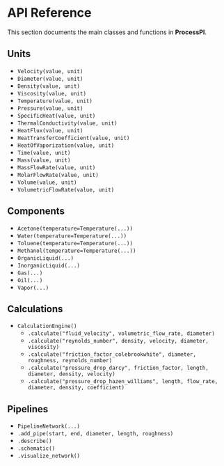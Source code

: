 # API Reference

This section documents the main classes and functions in **ProcessPI**.

## Units
- `Velocity(value, unit)`
- `Diameter(value, unit)`
- `Density(value, unit)`
- `Viscosity(value, unit)`
- `Temperature(value, unit)`
- `Pressure(value, unit)`
- `SpecificHeat(value, unit)`
- `ThermalConductivity(value, unit)`
- `HeatFlux(value, unit)`
- `HeatTransferCoefficient(value, unit)`
- `HeatOfVaporization(value, unit)`
- `Time(value, unit)`
- `Mass(value, unit)`
- `MassFlowRate(value, unit)`
- `MolarFlowRate(value, unit)`
- `Volume(value, unit)`
- `VolumetricFlowRate(value, unit)`

## Components
- `Acetone(temperature=Temperature(...))`
- `Water(temperature=Temperature(...))`
- `Toluene(temperature=Temperature(...))`
- `Methanol(temperature=Temperature(...))`
- `OrganicLiquid(...)`
- `InorganicLiquid(...)`
- `Gas(...)`
- `Oil(...)`
- `Vapor(...)`

## Calculations
- `CalculationEngine()`
  - `.calculate("fluid_velocity", volumetric_flow_rate, diameter)`
  - `.calculate("reynolds_number", density, velocity, diameter, viscosity)`
  - `.calculate("friction_factor_colebrookwhite", diameter, roughness, reynolds_number)`
  - `.calculate("pressure_drop_darcy", friction_factor, length, diameter, density, velocity)`
  - `.calculate("pressure_drop_hazen_williams", length, flow_rate, diameter, density, coefficient)`

## Pipelines
- `PipelineNetwork(...)`
- `.add_pipe(start, end, diameter, length, roughness)`
- `.describe()`
- `.schematic()`
- `.visualize_network()`
